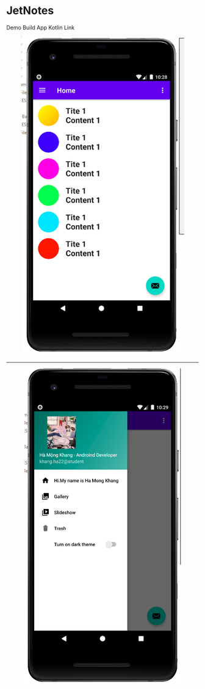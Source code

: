 # JetNotes
Demo Build App Kotlin
Link
<p align="center">
  <img src="https://github.com/hamongkhang/JetNote/blob/master/image.PNG" alt="Screenshot-2021-10-17-232800" border="0" />
</p>
<hr>
<p align="center">
<img src="https://github.com/hamongkhang/JetNote/blob/master/image2.PNG" alt="Screenshot-2021-10-17-232839" border="0" />
</p>
